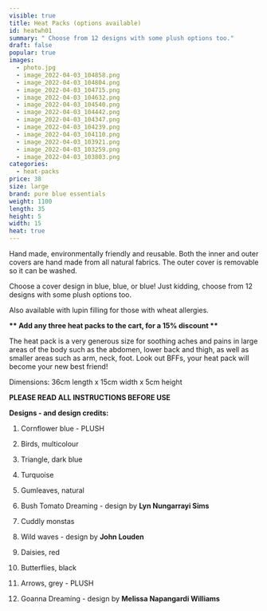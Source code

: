 ```yaml
---
visible: true
title: Heat Packs (options available)
id: heatwh01
summary: " Choose from 12 designs with some plush options too."
draft: false
popular: true
images:
  - photo.jpg
  - image_2022-04-03_104858.png
  - image_2022-04-03_104804.png
  - image_2022-04-03_104715.png
  - image_2022-04-03_104632.png
  - image_2022-04-03_104540.png
  - image_2022-04-03_104442.png
  - image_2022-04-03_104347.png
  - image_2022-04-03_104239.png
  - image_2022-04-03_104110.png
  - image_2022-04-03_103921.png
  - image_2022-04-03_103259.png
  - image_2022-04-03_103803.png
categories:
  - heat-packs
price: 38
size: large
brand: pure blue essentials
weight: 1100
length: 35
height: 5
width: 15
heat: true
---
```

Hand made, environmentally friendly and reusable.  Both the inner and outer covers are hand made from all natural fabrics. The outer cover is removable so it can be washed. 

Choose a cover design in blue, blue, or blue! Just kidding, choose from 12 designs with some plush options too.

Also available with lupin filling for those with wheat allergies.

**\*\* Add any three heat packs to the cart, for a 15% discount \*\***

The heat pack is a very generous size for soothing aches and pains in large areas of the body such as the abdomen, lower back and thigh, as well as smaller areas such as arm, neck, foot.  Look out BFFs, your heat pack will become your new best friend!

Dimensions:   36cm length  x  15cm width  x  5cm height

**PLEASE READ ALL INSTRUCTIONS BEFORE USE**

**Designs - and design credits:**

1.  Cornflower blue - PLUSH

2.  Birds, multicolour

3.  Triangle, dark blue

4.  Turquoise

5.  Gumleaves, natural

6.  Bush Tomato Dreaming -  design by **Lyn Nungarrayi Sims**

7.  Cuddly monstas

8.  Wild waves - design by **John Louden**

9.  Daisies, red

10. Butterflies, black

11.  Arrows, grey - PLUSH

12.  Goanna Dreaming - design by **Melissa Napangardi Williams**